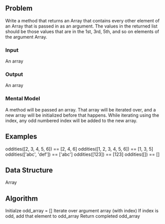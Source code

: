 ## Problem 

Write a method that returns an Array that contains every other element of an
Array that is passed in as an argument. The values in the returned list should
be those values that are in the 1st, 3rd, 5th, and so on elements of the
argument Array.

### Input

An array

### Output

An array

### Mental Model

A method will be passed an array. That array will be iterated over, and a new
array will be initialized before that happens. While iterating using the index,
any odd numbered index will be added to the new array.

## Examples

oddities([2, 3, 4, 5, 6]) == [2, 4, 6]
oddities([1, 2, 3, 4, 5, 6]) == [1, 3, 5]
oddities(['abc', 'def']) == ['abc']
oddities([123]) == [123]
oddities([]) == []

## Data Structure

Array

## Algorithm

Initialze odd_array = []
Iterate over argument array (with index)
If index is odd, add that element to odd_array
Return completed odd_array
